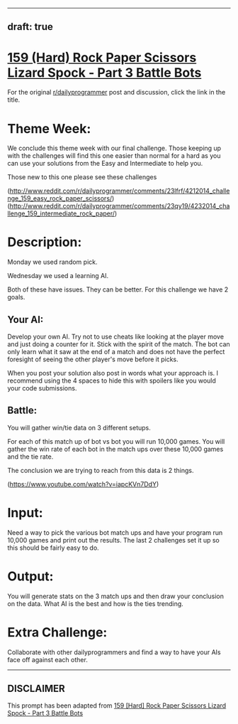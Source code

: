 ---
draft: true
----

# [159 (Hard) Rock Paper Scissors Lizard Spock - Part 3 Battle Bots](https://www.reddit.com/r/dailyprogrammer/comments/23yinj/4252014_challenge_159_hard_rock_paper_scissors/)

For the original [r/dailyprogrammer](https://www.reddit.com/r/dailyprogrammer/) post and discussion, click the link in the title.

# Theme Week:
We conclude this theme week with our final challenge. Those keeping up with the challenges will find this one easier than normal for a hard as you can use your solutions from the Easy and Intermediate to help you.

Those new to this one please see these challenges

(http://www.reddit.com/r/dailyprogrammer/comments/23lfrf/4212014_challenge_159_easy_rock_paper_scissors/)
(http://www.reddit.com/r/dailyprogrammer/comments/23qy19/4232014_challenge_159_intermediate_rock_paper/)
# Description:
Monday we used random pick.

Wednesday we used a learning AI.

Both of these have issues. They can be better. For this challenge we have 2 goals.

## Your AI:
Develop your own AI. Try not to use cheats like looking at the player move and just doing a counter for it. Stick with the spirit of the match. The bot can only learn what it saw at the end of a match and does not have the perfect foresight of seeing the other player's move before it picks.

When you post your solution also post in words what your approach is. I recommend using the 4 spaces to hide this with spoilers like you would your code submissions.

## Battle:
You will gather win/tie data on 3 different setups. 

For each of this match up of bot vs bot you will run 10,000 games. You will gather the win rate of each bot in the match ups over these 10,000 games and the tie rate.

The conclusion we are trying to reach from this data is 2 things.

(https://www.youtube.com/watch?v=iapcKVn7DdY)
# Input:
Need a way to pick the various bot match ups and have your program run 10,000 games and print out the results. The last 2 challenges set it up so this should be fairly easy to do.

# Output:
You will generate stats on the 3 match ups and then draw your conclusion on the data. What AI is the best and how is the ties trending.

# Extra Challenge:
Collaborate with other dailyprogrammers and find a way to have your AIs face off against each other.


----
## **DISCLAIMER**
This prompt has been adapted from [159 [Hard] Rock Paper Scissors Lizard Spock - Part 3 Battle Bots](https://www.reddit.com/r/dailyprogrammer/comments/23yinj/4252014_challenge_159_hard_rock_paper_scissors/
)
